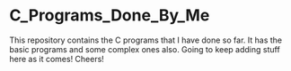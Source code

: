 # C_Programs_Done_By_Me
This repository contains the C programs that I have done so far.
It has the basic programs and some complex ones also. Going to keep adding stuff here as it comes!
Cheers!
